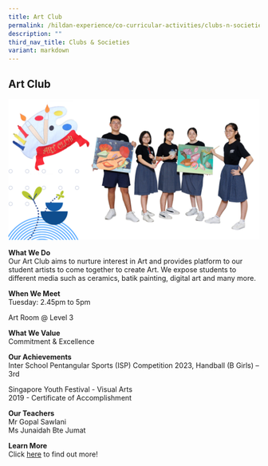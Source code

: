 ```yaml
---
title: Art Club
permalink: /hildan-experience/co-curricular-activities/clubs-n-societies/art-club/
description: ""
third_nav_title: Clubs & Societies
variant: markdown
---
```

Art Club
--------

![](/images/CCA/Art%20Club%202023.png)

**What We Do** <br>
Our Art Club aims to nurture interest in Art and provides platform to our student artists to come together to create Art. We expose students to different media such as ceramics, batik painting, digital art and many more.

**When We Meet** <br>
Tuesday: 2.45pm to 5pm<br>

Art Room @ Level 3

**What We Value** <br>
Commitment &amp; Excellence

**Our Achievements**<br>
Inter School Pentangular Sports (ISP) Competition 2023, Handball (B Girls) – 3rd 

Singapore Youth Festival - Visual Arts<br>
2019 - Certificate of Accomplishment

**Our Teachers** <br>
Mr Gopal Sawlani <br>
Ms Junaidah Bte Jumat <br>

**Learn More** <br>
Click&nbsp;[here](/files/CCA/Welcome%20to%20Art%20Club.pdf)&nbsp;to find out more!